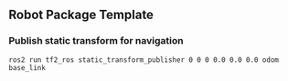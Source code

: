 ## Robot Package Template

<h3> Publish static transform for navigation</h3>

```ros2 run tf2_ros static_transform_publisher 0 0 0 0.0 0.0 0.0 odom base_link```


